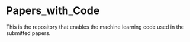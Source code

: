 # Papers_with_Code
This is the repository that enables the machine learning code used in the submitted papers.
